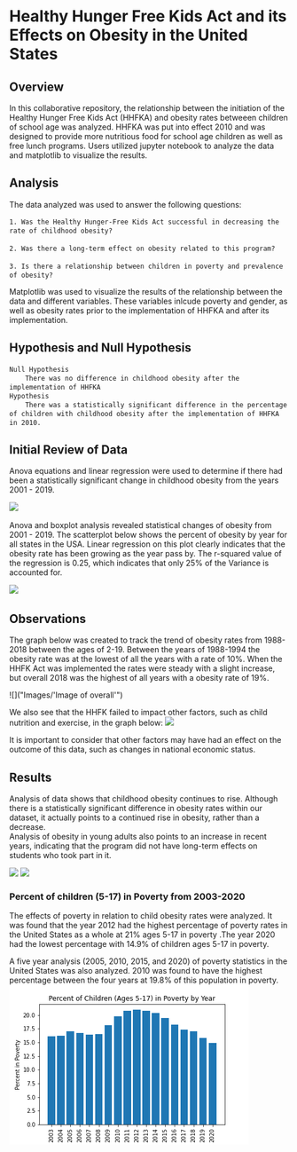 # Healthy Hunger Free Kids Act and its Effects on Obesity in the United States 

## Overview
In this collaborative repository, the relationship between the initiation of the Healthy Hunger Free Kids Act (HHFKA) and obesity rates betweeen children of school age was analyzed. HHFKA was put into effect 2010 and was designed to provide more nutritious food for school age children as well as free lunch programs. Users utilized jupyter notebook to analyze the data and matplotlib to visualize the results. 

## Analysis

The data analyzed was used to answer the following questions:

    1. Was the Healthy Hunger-Free Kids Act successful in decreasing the rate of childhood obesity?

    2. Was there a long-term effect on obesity related to this program?

    3. Is there a relationship between children in poverty and prevalence of obesity?


Matplotlib was used to visualize the results of the relationship between the data and different variables. These variables inlcude poverty and gender, as well as obesity rates prior to the implementation of HHFKA and after its implementation. 

## Hypothesis and Null Hypothesis

    Null Hypothesis
        There was no difference in childhood obesity after the implementation of HHFKA
    Hypothesis
        There was a statistically significant difference in the percentage of children with childhood obesity after the implementation of HHFKA in 2010.

## Initial Review of Data

Anova equations and linear regression were used to determine if there had been a statistically significant change in childhood obesity from the years 2001 - 2019.  

![]("Images/anova_analysis")

Anova and boxplot analysis revealed statistical changes of obesity from 2001 - 2019.  The scatterplot below shows the percent of obesity by year for all states in the USA. Linear regression on this plot clearly indicates that the obesity rate has been growing as the year pass by. The r-squared value of the regression is 0.25, which indicates that only 25% of the Variance is accounted for.

![]("Images/scatterplot_1)

## Observations

The graph below was created to track the trend of obesity rates from 1988-2018 between the ages of 2-19. Between the years of 1988-1994 the obesity rate was at the lowest of all the years with a rate of 10%. When the HHFK Act was implemented the rates were steady with a slight increase, but overall 2018 was the highest of all years with a obesity rate of 19%.

![]("Images/'Image of overall'")


We also see that the HHFK failed to impact other factors, such as child nutrition and exercise, in the graph below:
![]("Images/factors_in_obesity") 






It is important to consider that other factors may have had an effect on the outcome of this data, such as changes in national economic status. 

## Results
Analysis of data shows that childhood obesity continues to rise.  Although there is a statistically significant difference in obesity rates within our dataset, it actually points to a continued rise in obesity, rather than a decrease.  
Analysis of obesity in young adults also points to an increase in recent years, indicating that the program did not have long-term effects on students who took part in it.  

![]("Images/obesity_pie_2015)
![]("Images/obesity_pie_2020)


### Percent of children (5-17) in Poverty from 2003-2020

The effects of poverty in relation to child obesity rates were analyzed. It was found that the year 2012 had the highest percentage of poverty rates in the United States as a whole at 21% ages 5-17 in poverty .The year 2020 had the lowest percentage with 14.9% of children ages 5-17 in poverty.

A five year analysis (2005, 2010, 2015, and 2020) of poverty statistics in the United States was also analyzed. 2010 was found to have the highest percentage between the four years at 19.8% of this population in poverty. 
![](./Resources/bar_graph_all_years.png)

